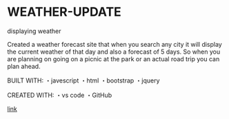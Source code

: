 # WEATHER-UPDATE
displaying weather

Created a weather forecast site that when you search any city it will display the current weather of that day and also a forecast of 5 days. So when you are planning on going on a picnic at the park or an actual road trip you can plan ahead.

BUILT WITH:
・javescript
・html
・bootstrap
・jquery

CREATED WITH:
・vs code
・GitHub

[link](https://jesse2360.github.io/weatherUpdate/)